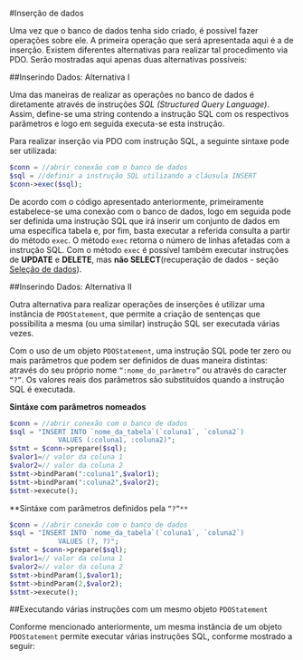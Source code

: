 #Inserção de dados

Uma vez que o banco de dados tenha sido criado, é possível fazer operações sobre ele. A primeira operação que será apresentada aqui é a de inserção. Existem diferentes alternativas para realizar tal procedimento via PDO. Serão mostradas aqui apenas duas alternativas possíveis:

##Inserindo Dados: Alternativa I

Uma das maneiras de realizar as operações no banco de dados é diretamente através de instruções *SQL (Structured Query Language)*. Assim, define-se uma string contendo a instrução SQL com os respectivos parâmetros e logo em seguida executa-se esta instrução. 

Para realizar inserção via PDO com instrução SQL, a seguinte sintaxe pode ser utilizada:

```php
$conn = //abrir conexão com o banco de dados
$sql = //definir a instrução SQL utilizando a cláusula INSERT
$conn->exec($sql);
```

De acordo com o código apresentado anteriormente, primeiramente estabelece-se uma conexão com o banco de dados, logo em seguida pode ser definida uma instrução SQL que irá inserir um conjunto de dados em uma específica tabela e, por fim, basta executar a referida consulta a partir do método `exec`. O método `exec` retorna o número de linhas afetadas com a instrução SQL. Com o método `exec` é possível também executar instruções de **UPDATE** e **DELETE**, mas **não SELECT**(recuperação de dados - seção [Seleção de dados](recupera-dados.md)). 

##Inserindo Dados: Alternativa II

Outra alternativa para realizar operações de inserções é utilizar uma instância de `PDOStatement`,  que permite a criação de sentenças que possibilita a mesma (ou uma similar) instrução SQL ser executada várias vezes. 

Com o uso de um objeto `PDOStatement`, uma instrução SQL pode ter zero ou mais parâmetros que podem ser definidos de duas maneira distintas: através do seu próprio nome `“:nome_do_parâmetro”` ou através do caracter `“?”`. Os valores reais dos parâmetros são substituídos quando a instrução SQL é executada. 

**Sintáxe com parâmetros nomeados**
```php
$conn = //abrir conexão com o banco de dados
$sql = "INSERT INTO `nome_da_tabela`(`coluna1`, `coluna2`)
            VALUES (:coluna1, :coluna2)";
$stmt = $conn->prepare($sql);
$valor1=// valor da coluna 1
$valor2=// valor da coluna 2
$stmt->bindParam(":coluna1",$valor1);
$stmt->bindParam(":coluna2",$valor2);
$stmt->execute();
```
**Sintáxe com parâmetros definidos pela `“?”**`

```php
$conn = //abrir conexão com o banco de dados
$sql = "INSERT INTO `nome_da_tabela`(`coluna1`, `coluna2`)
            VALUES (?, ?)";
$stmt = $conn->prepare($sql);
$valor1=// valor da coluna 1
$valor2=// valor da coluna 2
$stmt->bindParam(1,$valor1);
$stmt->bindParam(2,$valor2);
$stmt->execute();
```

##Executando várias instruções com um mesmo objeto `PDOStatement`

Conforme mencionado anteriormente, um mesma instância de um objeto `PDOStatement` permite executar várias instruções SQL, conforme mostrado a seguir: 





